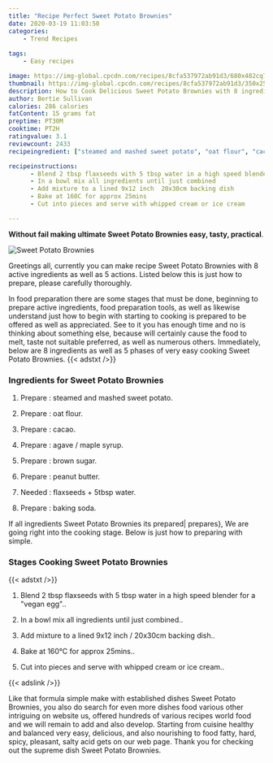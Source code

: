 ```yaml
---
title: "Recipe Perfect Sweet Potato Brownies"
date: 2020-03-19 11:03:50
categories:
    - Trend Recipes
    
tags:
    - Easy recipes

image: https://img-global.cpcdn.com/recipes/8cfa537972ab91d3/680x482cq70/sweet-potato-brownies-recipe-main-photo.jpg
thumbnail: https://img-global.cpcdn.com/recipes/8cfa537972ab91d3/350x250cq70/sweet-potato-brownies-recipe-main-photo.jpg
description: How to Cook Delicious Sweet Potato Brownies with 8 ingredients and 5 stages of easy cooking.
author: Bertie Sullivan
calories: 286 calories
fatContent: 15 grams fat
preptime: PT30M
cooktime: PT2H
ratingvalue: 3.1
reviewcount: 2433
recipeingredient: ["steamed and mashed sweet potato", "oat flour", "cacao", "agave  maple syrup", "brown sugar", "peanut butter", "flaxseeds  5tbsp water", "baking soda"]

recipeinstructions: 
      - Blend 2 tbsp flaxseeds with 5 tbsp water in a high speed blender for a vegan egg 
      - In a bowl mix all ingredients until just combined 
      - Add mixture to a lined 9x12 inch  20x30cm backing dish 
      - Bake at 160C for approx 25mins 
      - Cut into pieces and serve with whipped cream or ice cream

---
```




**Without fail making ultimate Sweet Potato Brownies easy, tasty, practical**. 


![Sweet Potato Brownies](https://img-global.cpcdn.com/recipes/8cfa537972ab91d3/680x482cq70/sweet-potato-brownies-recipe-main-photo.jpg "Sweet Potato Brownies")




Greetings all, currently you can make recipe Sweet Potato Brownies with 8 active ingredients as well as 5 actions. Listed below this is just how to prepare, please carefully thoroughly.

In food preparation there are some stages that must be done, beginning to prepare active ingredients, food preparation tools, as well as likewise understand just how to begin with starting to cooking is prepared to be offered as well as appreciated. See to it you has enough time and no is thinking about something else, because will certainly cause the food to melt, taste not suitable preferred, as well as numerous others. Immediately, below are 8 ingredients as well as 5 phases of very easy cooking Sweet Potato Brownies.
{{< adstxt />}}

### Ingredients for Sweet Potato Brownies


1. Prepare  : steamed and mashed sweet potato.

1. Prepare  : oat flour.

1. Prepare  : cacao.

1. Prepare  : agave / maple syrup.

1. Prepare  : brown sugar.

1. Prepare  : peanut butter.

1. Needed  : flaxseeds + 5tbsp water.

1. Prepare  : baking soda.



If all ingredients Sweet Potato Brownies its prepared| prepares}, We are going right into the cooking stage. Below is just how to preparing with simple.

### Stages Cooking Sweet Potato Brownies

{{< adstxt />}}


1. Blend 2 tbsp flaxseeds with 5 tbsp water in a high speed blender for a &#34;vegan egg&#34;..



1. In a bowl mix all ingredients until just combined..



1. Add mixture to a lined 9x12 inch / 20x30cm backing dish..



1. Bake at 160°C for approx 25mins..



1. Cut into pieces and serve with whipped cream or ice cream..





{{< adslink />}}

Like that formula simple make with established dishes Sweet Potato Brownies, you also do search for even more dishes food various other intriguing on website us, offered hundreds of various recipes world food and we will remain to add and also develop. Starting from cuisine healthy and balanced very easy, delicious, and also nourishing to food fatty, hard, spicy, pleasant, salty acid gets on our web page. Thank you for checking out the supreme dish Sweet Potato Brownies.
